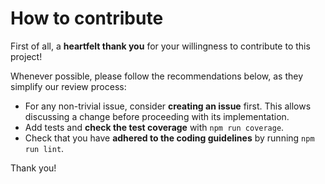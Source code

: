# How to contribute

First of all, a **heartfelt thank you** for your willingness to contribute to this project!

Whenever possible, please follow the recommendations below, as they simplify our review process:

- For any non-trivial issue, consider **creating an issue** first. This allows discussing a change before proceeding with its implementation.
- Add tests and **check the test coverage** with `npm run coverage`.
- Check that you have **adhered to the coding guidelines** by running `npm run lint`.

Thank you!
